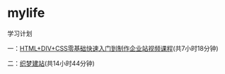 # mylife
学习计划

一：[HTML+DIV+CSS零基础快速入门到制作企业站视频课程](https://github.com/shallran/mylife/blob/master/first.md)(共7小时18分钟)


二：[织梦建站](http://edu.51cto.com/course/1836.html)(共14小时44分钟)


